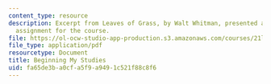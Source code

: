 ```yaml
---
content_type: resource
description: Excerpt from Leaves of Grass, by Walt Whitman, presented as a reading
  assignment for the course.
file: https://ol-ocw-studio-app-production.s3.amazonaws.com/courses/21l-004-reading-poetry-spring-2009/fa65de3ba0cfa5f9a9491c521f88c8f6_MIT21l_004s09_read03_whitman.pdf
file_type: application/pdf
resourcetype: Document
title: Beginning My Studies
uid: fa65de3b-a0cf-a5f9-a949-1c521f88c8f6
---
```

